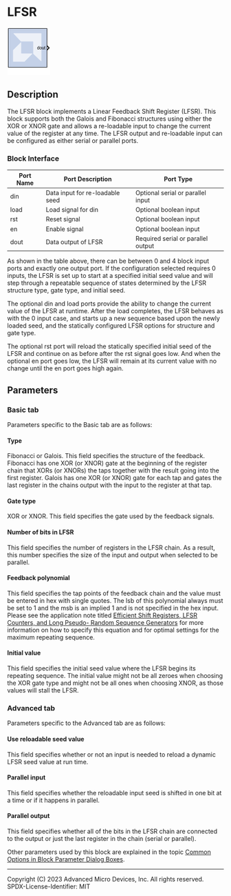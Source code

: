 # LFSR

![](./Images/block.png)

## Description
The LFSR block implements a Linear Feedback Shift Register
(LFSR). This block supports both the Galois and Fibonacci structures
using either the XOR or XNOR gate and allows a re-loadable input to
change the current value of the register at any time. The LFSR output
and re-loadable input can be configured as either serial or parallel
ports.


### Block Interface

| Port Name | Port Description                | Port Type                          |
|-----------|---------------------------------|------------------------------------|
| din       | Data input for re-loadable seed | Optional serial or parallel input  |
| load      | Load signal for din             | Optional boolean input             |
| rst       | Reset signal                    | Optional boolean input             |
| en        | Enable signal                   | Optional boolean input             |
| dout      | Data output of LFSR             | Required serial or parallel output |


As shown in the table above, there can be between 0 and 4 block input
ports and exactly one output port. If the configuration selected
requires 0 inputs, the LFSR is set up to start at a specified initial
seed value and will step through a repeatable sequence of states
determined by the LFSR structure type, gate type, and initial seed.

The optional din and load ports provide the ability to change the
current value of the LFSR at runtime. After the load completes, the LFSR
behaves as with the 0 input case, and starts up a new sequence based
upon the newly loaded seed, and the statically configured LFSR options
for structure and gate type.

The optional rst port will reload the statically specified initial seed
of the LFSR and continue on as before after the rst signal goes low. And
when the optional en port goes low, the LFSR will remain at its current
value with no change until the en port goes high again.

## Parameters

### Basic tab  
Parameters specific to the Basic tab are as follows:

#### Type  
Fibonacci or Galois. This field specifies the structure of the feedback.
Fibonacci has one XOR (or XNOR) gate at the beginning of the register
chain that XORs (or XNORs) the taps together with the result going into
the first register. Galois has one XOR (or XNOR) gate for each tap and
gates the last register in the chains output with the input to the
register at that tap.

#### Gate type  
XOR or XNOR. This field specifies the gate used by the feedback signals.

#### Number of bits in LFSR  
This field specifies the number of registers in the LFSR chain. As a
result, this number specifies the size of the input and output when
selected to be parallel.

#### Feedback polynomial  
This field specifies the tap points of the feedback chain and the value
must be entered in hex with single quotes. The lsb of this polynomial
always must be set to 1 and the msb is an implied 1 and is not specified
in the hex input. Please see the application note titled
[Efficient Shift Registers, LFSR Counters, and Long Pseudo- Random
Sequence
Generators](https://www.xilinx.com/support/documentation/application_notes/xapp052.pdf)
for more information on how to specify this equation and for optimal
settings for the maximum repeating sequence.

#### Initial value  
This field specifies the initial seed value where the LFSR begins its
repeating sequence. The initial value might not be all zeroes when
choosing the XOR gate type and might not be all ones when choosing XNOR,
as those values will stall the LFSR.

### Advanced tab  
Parameters specific to the Advanced tab are as follows:

#### Use reloadable seed value  
This field specifies whether or not an input is needed to reload a
dynamic LFSR seed value at run time.

#### Parallel input  
This field specifies whether the reloadable input seed is shifted in one
bit at a time or if it happens in parallel.

#### Parallel output  
This field specifies whether all of the bits in the LFSR chain are
connected to the output or just the last register in the chain (serial
or parallel).

Other parameters used by this block are explained in the topic [Common
Options in Block Parameter Dialog
Boxes](../../GEN/common-options/README.md).

--------------
Copyright (C) 2023 Advanced Micro Devices, Inc. All rights reserved.
SPDX-License-Identifier: MIT
